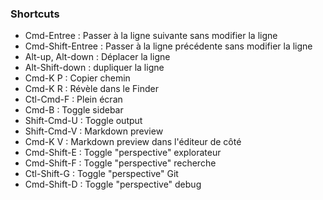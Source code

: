 
### Shortcuts

- Cmd-Entree : Passer à la ligne suivante sans modifier la ligne
- Cmd-Shift-Entree : Passer à la ligne précédente sans modifier la ligne
- Alt-up, Alt-down : Déplacer la ligne
- Alt-Shift-down : dupliquer la ligne
- Cmd-K P : Copier chemin
- Cmd-K R : Révèle dans le Finder
- Ctl-Cmd-F : Plein écran
- Cmd-B : Toggle sidebar
- Shift-Cmd-U : Toggle output
- Shift-Cmd-V : Markdown preview
- Cmd-K V : Markdown preview dans l'éditeur de côté
- Cmd-Shift-E : Toggle "perspective" explorateur
- Cmd-Shift-F : Toggle "perspective" recherche
- Ctl-Shift-G : Toggle "perspective" Git
- Cmd-Shift-D : Toggle "perspective" debug
